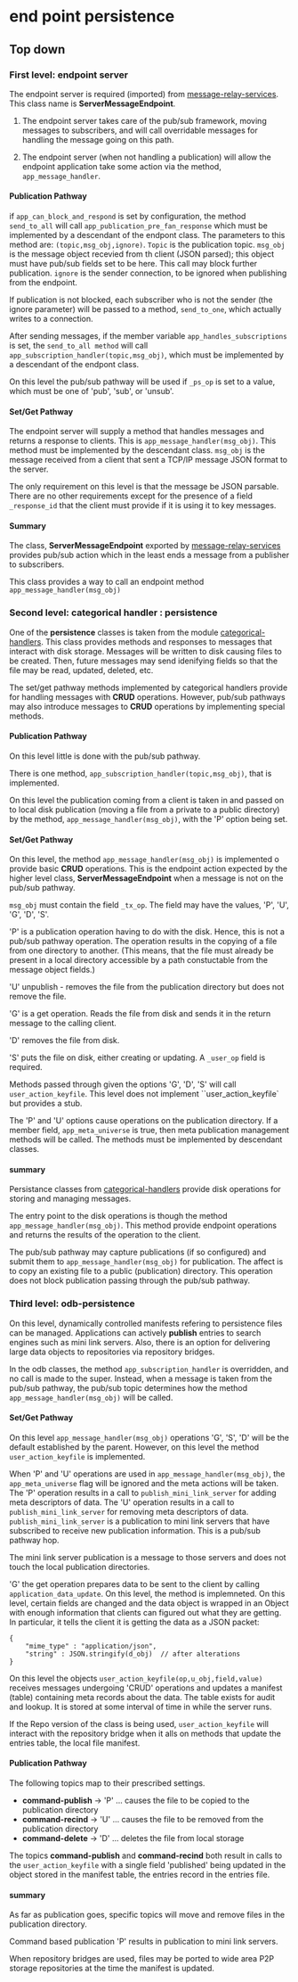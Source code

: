 # end point persistence



## Top down

### First level: endpoint server

The endpoint server is required (imported) from [message-relay-services](https://www.npmjs.com/package/odb-services).  This class name is **ServerMessageEndpoint**.

1. The endpoint server takes care of the pub/sub framework, moving messages to subscribers, and will call overridable messages for handling the message going on this path. 

2. The endpoint server (when not handling a publication) will allow the endpoint application take some action via the method, `app_message_handler`.

#### Publication Pathway

if `app_can_block_and_respond` is set by configuration, the method `send_to_all`  will call `app_publication_pre_fan_response` which must be implemented by a descendant of the endpont class.  The parameters to this method are: `(topic,msg_obj,ignore)`.  `Topic` is the publication topic. `msg_obj` is the message object recevied from th client (JSON parsed); this object must have pub/sub fields set to be here. This call may block further publication. `ignore` is the sender connection, to be ignored when publishing from the endpoint.

If publication is not blocked, each subscriber who is not the sender (the ignore parameter) will be passed to a method, `send_to_one`, which actually writes to a connection.

After sending messages, if the member variable `app_handles_subscriptions` is set, the `send_to_all method` will call `app_subscription_handler(topic,msg_obj)`, which must be implemented by a descendant of the endpont class.

On this level the pub/sub pathway will be used if `_ps_op` is set to a value, which must be one of 'pub', 'sub', or 'unsub'.


#### Set/Get Pathway

The endpoint server will supply a method that handles messages and returns a response to clients. This is `app_message_handler(msg_obj)`. This method must be implemented by the descendant class. `msg_obj` is the message received from a client that sent a TCP/IP message JSON format to the server.

The only requirement on this level is that the message be JSON parsable. There are no other requirements except for the presence of a field `_response_id` that the client must provide if it is using it to key messages.

#### Summary 

The class, **ServerMessageEndpoint** exported by [message-relay-services](https://www.npmjs.com/package/odb-services) provides pub/sub action which in the least ends a message from a publisher to subscribers. 

This class provides a way to call an endpoint method  `app_message_handler(msg_obj)`


### Second level: categorical handler : persistence

One of the **persistence** classes is taken from the module [categorical-handlers](https://www.npmjs.com/package/categorical-handlers). This class provides methods and responses to messages that interact with disk storage. Messages will be written to disk causing files to be created. Then, future messages may send idenifying fields so that the file may be read, updated, deleted, etc.

The set/get pathway methods implemented by categorical handlers provide for handling messages with **CRUD** operations. However, pub/sub pathways may also introduce messages to **CRUD** operations by implementing special methods. 


#### Publication Pathway

On this level little is done with the pub/sub pathway. 

There is one method, `app_subscription_handler(topic,msg_obj)`, that is implemented.

On this level the publication coming from a client is taken in and passed on to local disk publication (moving a file from a private to a public directory) by the method, `app_message_handler(msg_obj)`, with the 'P' option being set.


#### Set/Get Pathway

On this level, the method `app_message_handler(msg_obj)` is implemented o provide basic **CRUD** operations.  This is the endpoint action expected by the higher level class, **ServerMessageEndpoint** when a message is not on the pub/sub pathway.

`msg_obj` must contain the field `_tx_op`. The field may have the values, 'P', 'U', 'G', 'D', 'S'. 

'P' is a publication operation having to do with the disk. Hence, this is not a pub/sub pathway operation. The operation results in the copying of a file from one directory to another. (This means, that the file must already be present in a local directory accessible by a path constuctable from the message object fields.)

'U' unpublish - removes the file from the publication directory but does not remove the file. 

'G' is a get operation. Reads the file from disk and sends it in the return message to the calling client.

'D' removes the file from disk.

'S' puts the file on disk, either creating or updating. A `_user_op` field is required.


Methods passed through given the options 'G', 'D', 'S' will call `user_action_keyfile`. This level does not implement ``user_action_keyfile` but provides a stub.

The 'P' and 'U' options cause operations on the publication directory. If a member field, `app_meta_universe` is true, then meta publication management methods will be called. The methods must be implemented by descendant classes.

#### summary

Persistance classes from [categorical-handlers](https://www.npmjs.com/package/categorical-handlers) provide disk operations for storing and managing messages. 

The entry point to the disk operations is though the method `app_message_handler(msg_obj)`. This method provide endpoint operations and returns the results of the operation to the client.

The pub/sub pathway may capture publications (if so configured) and submit them to `app_message_handler(msg_obj)` for publication. The affect is to copy an existing file to a public (publication) directory. This operation does not block publication passing through the pub/sub pathway.


### Third level: odb-persistence

On this level, dynamically controlled manifests refering to persistence files can be managed. Applications can actively **publish** entries to search engines such as mini link servers. Also, there is an option for delivering large data objects to repositories via repository bridges.

In the odb classes, the method `app_subscription_handler` is overridden, and no call is made to the super. Instead, when a message is taken from the pub/sub pathway, the pub/sub topic determines how the method `app_message_handler(msg_obj)` will be called.



#### Set/Get Pathway

On this level `app_message_handler(msg_obj)` operations 'G', 'S', 'D' will be the default established by the parent. However, on this level the method `user_action_keyfile` is implemented.

When 'P' and 'U' operations are used in `app_message_handler(msg_obj)`, the `app_meta_universe` flag will be ignored and the meta actions will be taken. The 'P' operation results in a call to `publish_mini_link_server` for adding meta descriptors of data. The 'U' operation results in a call to `publish_mini_link_server` for removing meta descriptors of data. 
`publish_mini_link_server` is a publication to mini link servers that have subscribed to receive new publication information. This is a pub/sub pathway hop.

The mini link server publication is a message to those servers and does not touch the local publication directories.

'G' the get operation prepares data to be sent to the client by calling `application_data_update`. On this level, the method is implemneted. On this level, certain fields are changed and the data object is wrapped in an Object with enough information that clients can figured out what they are getting. In particular, it tells the client it is getting the data as a JSON packet:

```
{
	"mime_type" : "application/json",
	"string" : JSON.stringify(d_obj)  // after alterations
}
```


On this level the objects `user_action_keyfile(op,u_obj,field,value)` receives messages undergoing 'CRUD' operations and updates a manifest (table) containing meta records about the data. The table exists for audit and lookup.  It is stored at some interval of time in while the server runs.

If the Repo version of the class is being used, `user_action_keyfile` will interact with the repository bridge when it alls on methods that update the entries table, the local file manifest.


#### Publication Pathway

The following topics map to their prescribed settings.

* **command-publish** -> 'P' ... causes the file to be copied to the publication directory
* **command-recind** -> 'U' ... causes the file to be removed from the publication directory
* **command-delete** -> 'D' ... deletes the file from local storage


The topics **command-publish** and **command-recind** both result in calls to the `user_action_keyfile` with a single field 'published' being updated in the object stored in the manifest table, the entries record in the entries file.


#### summary

As far as publication goes, specific topics will move and remove files in the publication directory. 

Command based publication 'P' results in publication to mini link servers.

When repository bridges are used, files may be ported to wide area P2P storage repositories at the time the manifest is updated.

